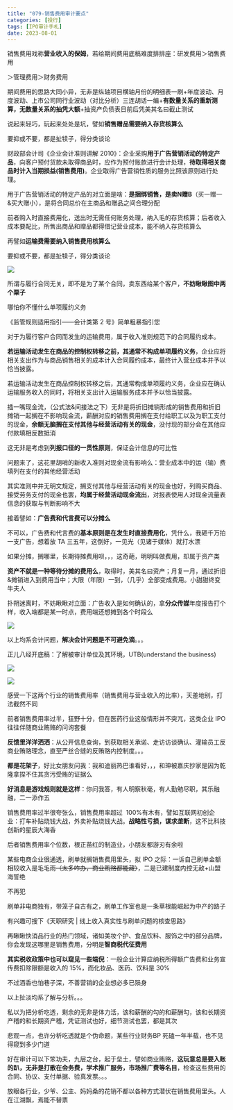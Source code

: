 ```yaml
---
title: "079-销售费用审计要点"
categories: [投行]
tags: [IPO审计手札]
date: 2023-08-01
---
```

销售费用戏称**营业收入的保姆**，若给期间费用底稿难度排排座：研发费用＞销售费用

＞管理费用＞财务费用

期间费用的思路大同小异，无非是纵轴项目横轴月份的明细表一刷+年度波动、月度波动、上市公司同行业波动（对比分析）三连胡话一编+**有数量关系的重新测算，无数量关系的抽凭大额**+抽资产负债表日前后凭美其名曰截止测试

说起来轻巧，玩起来处处是坑，譬如**销售赠品需要纳入存货核算么**

要抑或不要，都是扯犊子，得分类谈论

财政部会计司《企业会计准则讲解 2010》：企业采购**用于广告营销活动的特定产品**，向客户预付货款未取得商品时，应作为预付账款进行会计处理，**待取得相关商品时计入当期损益(销售费用)**。企业取得广告营销性质的服务比照该原则进行处理。

用于广告营销活动的特定产品的对立面是啥：**是捆绑销售，是卖N赠B**（买一赠一&买大赠小），是将合同总价在主商品和赠品之间合理分配

前者购入时直接费用化，送出时无需任何账务处理，纳入毛的存货核算；后者收入成本要配比，所售出商品和赠品都得借记营业成本，能不纳入存货核算么

再譬如**运输费需要纳入销售费用核算么**

要抑或不要，都是扯犊子，得分类谈论

![](https://cdn.staticaly.com/gh/richffan/img@main/obsidian/IPO/079-销售费用审计要点_1.webp)

所谓与履行合同无关，即不是为了某个合同，卖东西给某个客户，**不妨瞅瞅图中两个粟子**

哪怕你不懂什么单项履约义务

《监管规则适用指引——会计类第 2 号》简单粗暴指引您

对于为履行客户合同而发生的运输费用，属于收入准则规范下的合同履约成本。

**若运输活动发生在商品的控制权转移之前，其通常不构成单项履约义务**，企业应将相关支出作为与商品销售相关的成本计入合同履约成本，最终计入营业成本并予以恰当披露。

若运输活动发生在商品控制权转移之后，其通常构成单项履约义务，企业应在确认运输服务收入的同时，将相关支出计入运输服务成本并予以恰当披露。

插一嘴现金流，（公式法&间接法之下）无非是将折旧摊销形成的销售费用和折旧摊销一起搁在不影响现金流，薪酬对应的销售费用搁在支付给职工以及为职工支付的现金，**余额无脑搁在支付其他与经营活动有关的现金**，没付现的部分会在其他应付款填相反数抵消

这无非是考虑到**列报口径的一贯性原则**，保证会计信息的可比性

问题来了，这花里胡哨的新收入准则对现金流有影响么：营业成本中的运（输）费填列在支付的其他经营活动

其实准则中并无明文规定，搁支付其他与经营活动有关的现金也好，列购买商品、接受劳务支付的现金也罢，**均属于经营活动现金流出**，对报表使用人对现金流量表信息的获取与判断影响不大

接着譬如：**广告费和代言费可以分摊么**

不可以，广告费和代言费的**基本原则是在发生时直接费用化**，凭什么，我砸千万拍一支广告，想着放 TA 三五年，这倒好，一见光（见诸于媒体）就打水漂

如果分摊，搁哪里，长期待摊费用呗，，，这奇葩，明明叫做费用，却属于资产类

**资产不就是一种等待分摊的费用么**，取得时，美其名曰资产；月复一月，通过折旧&摊销进入到费用当中；大限（年限）一到，（几乎）全部变成费用。小甜甜终变牛夫人

扑朔迷离时，不妨瞅瞅对立面：广告收入是如何确认的，拿**分众传媒**年度报告打个样，收入端都是某一时点，费用端还想摊到各个时段么

![](https://cdn.staticaly.com/gh/richffan/img@main/obsidian/IPO/079-销售费用审计要点_2.webp)

以上均系会计问题，**解决会计问题是不可避免滴**。。。

正儿八经开底稿：了解被审计单位及其环境，UTB(understand the business)

![](https://cdn.staticaly.com/gh/richffan/img@main/obsidian/IPO/079-销售费用审计要点_3.webp)

![](https://cdn.staticaly.com/gh/richffan/img@main/obsidian/IPO/079-销售费用审计要点_4.webp)

感受一下这两个行业的销售费用率（销售费用与营业收入的比率），天差地别，打法截然不同

前者销售费用率过半，狂野十分，但在医药行业这般情形并不突兀，这类企业 IPO 往往伴随商业贿赂的问询套餐

**反馈里洋洋洒洒**：从公开信息查询，到获取相关承诺、走访访谈确认、灌输员工反商业贿赂理念，直至严丝合缝的反贿赂内控制度。。。

**都是花架子**，好比女朋友问我：我和迪丽热巴谁看好，，，和珅被嘉庆抄家是因为乾隆拿捏不住其贪污受贿的证据么

**好消息是游戏规则就是这样**：你问我答，有人明察秋毫，有人勤勉尽职，其乐融融，二一添作五

销售费用率过半很夸张么，销售费用率超过  100%有木有，譬如互联网初创企业：打车补贴烧钱大战，外卖补贴烧钱大战。**战略性亏损，谋求垄断**，这不比科技创新的星辰大海香

后者销售费用率个位数，根正苗红的制造业，小朋友都游刃有余啦

某些电商企业很通透，刷单就搁销售费用里头，拟 IPO 之际：一诉自己刷单金额相较收入是毛毛雨~~（~~~~太多咋办，商业贿赂都能藏~~~~）~~，二是已建制度内控无敌+山盟海誓绝

不再犯

刷单非电商独有，带笼子自古有之，刷单工作室也是一条草根能崛起为中产的路子

有兴趣可搜下《天职研究 | 线上收入真实性与刷单问题的核查思路》

再瞅瞅快消品行业的热门领域，诸如美妆个护、食品饮料、服饰之中的部分品牌，你会发现这哪里是销售费用，分明是**智商税代征费用**

**其实税收政策中也可以窥见一些端倪**：一般企业计算应纳税所得额广告费和业务宣传费扣除限额是收入的 15%，而化妆品、医药、饮料是 30%

不过酒香也怕巷子深，不善营销的企业想必多已殒身

以上扯淡均系了解与分析。。。

私以为把分析吃透，剩余的无非是体力活，该和薪酬的勾的和薪酬勾，该和长期资产稽的和长期资产稽，凭证测试也好，细节测试也罢，都是其次

悲观一点，也许分析吃透就是个伪命题，某些行业财务BP 死磕一年半载，也不见得窥到多少门道

好在审计可以下笨功夫，九层之台，起于垒土，譬如商业贿赂，**这玩意总是要入账的趴，无非是打散在会务费，学术推广服务，市场推广费等名目**，检查这些费用的合同、协议、支付单据、验真发票。。。

放眼各行业，少爷、公主、妈妈桑的花销不都以各种方式潜伏在销售费用里头。人在江湖飘，焉能不替票